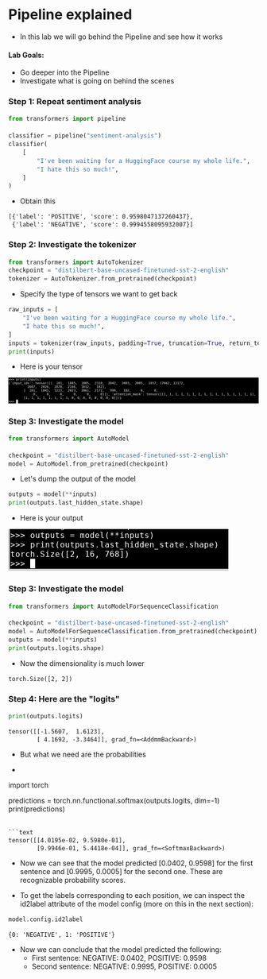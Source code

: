 # Pipeline explained

* In this lab we will go behind the Pipeline and see how it works

#### Lab Goals:

* Go deeper into the Pipeline
* Investigate what is going on behind the scenes


### Step 1: Repeat sentiment analysis

```python
from transformers import pipeline

classifier = pipeline("sentiment-analysis")
classifier(
    [
        "I've been waiting for a HuggingFace course my whole life.",
        "I hate this so much!",
    ]
)
```

* Obtain this

```text
[{'label': 'POSITIVE', 'score': 0.9598047137260437},
 {'label': 'NEGATIVE', 'score': 0.9994558095932007}]
```

### Step 2: Investigate the tokenizer

```python
from transformers import AutoTokenizer
checkpoint = "distilbert-base-uncased-finetuned-sst-2-english"
tokenizer = AutoTokenizer.from_pretrained(checkpoint)
```

* Specify the type of tensors we want to get back

```python
raw_inputs = [
    "I've been waiting for a HuggingFace course my whole life.",
    "I hate this so much!",
]
inputs = tokenizer(raw_inputs, padding=True, truncation=True, return_tensors="pt")
print(inputs)
```



* Here is your tensor


![](../images/03-tensor.png)

### Step 3: Investigate the model

```python
from transformers import AutoModel

checkpoint = "distilbert-base-uncased-finetuned-sst-2-english"
model = AutoModel.from_pretrained(checkpoint)
```

* Let's dump the output of the model

```python
outputs = model(**inputs)
print(outputs.last_hidden_state.shape)
``` 

* Here is your output

![](../images/04-output.png)

### Step 3: Investigate the model

```python
from transformers import AutoModelForSequenceClassification

checkpoint = "distilbert-base-uncased-finetuned-sst-2-english"
model = AutoModelForSequenceClassification.from_pretrained(checkpoint)
outputs = model(**inputs)
print(outputs.logits.shape)
```

* Now the dimensionality is much lower
```text
torch.Size([2, 2])
```

### Step 4: Here are the "logits"

```python
print(outputs.logits)
```

```text
tensor([[-1.5607,  1.6123],
        [ 4.1692, -3.3464]], grad_fn=<AddmmBackward>)
```


* But what we need are the probabilities
* ```python
import torch

predictions = torch.nn.functional.softmax(outputs.logits, dim=-1)
print(predictions)
```

```text
tensor([[4.0195e-02, 9.5980e-01],
        [9.9946e-01, 5.4418e-04]], grad_fn=<SoftmaxBackward>)
```

* Now we can see that the model predicted [0.0402, 0.9598] for the first sentence and [0.9995, 0.0005] for the second one. These are recognizable probability scores.

* To get the labels corresponding to each position, we can inspect the id2label attribute of the model config (more on this in the next section):

```python
model.config.id2label
```

```text
{0: 'NEGATIVE', 1: 'POSITIVE'}
```

* Now we can conclude that the model predicted the following:
    * First sentence: NEGATIVE: 0.0402, POSITIVE: 0.9598
    * Second sentence: NEGATIVE: 0.9995, POSITIVE: 0.0005




